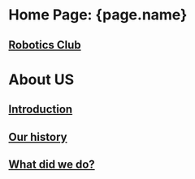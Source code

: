 
# Home Page: {page.name}
## [Robotics Club](/polyu-robotics-club/)
# About US
## [Introduction](/polyu-robotics-club/prologue/intro)
## [Our history](/polyu-robotics-club/prologue/ourhistory)
## [What did we do?](/polyu-robotics-club/prologue/whatrbclubdo)
